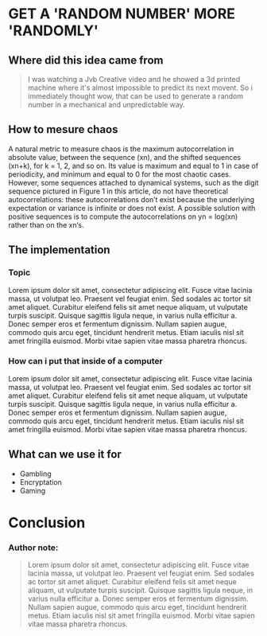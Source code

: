 # GET A 'RANDOM NUMBER' MORE 'RANDOMLY'

## Where did this idea came from

> I was watching a Jvb Creative video and he showed a 3d printed machine where it's almost impossible to predict its next movent. So i immediately thought wow, that can be used to generate a random number in a mechanical and unpredictable way.

## How to mesure chaos
A natural metric to measure chaos is the maximum autocorrelation in absolute value, between the sequence (xn), and the shifted sequences (xn+k), for k = 1, 2, and so on. Its value is maximum and equal to 1 in case of periodicity, and minimum and equal to 0 for the most chaotic cases. However, some sequences attached to dynamical systems, such as the digit sequence pictured in Figure 1 in this article, do not have theoretical autocorrelations: these autocorrelations don’t exist because the underlying expectation or variance is infinite or does not exist. A possible solution with positive sequences is to compute the autocorrelations on yn = log(xn) rather than on the xn‘s.

## The implementation
### Topic
Lorem ipsum dolor sit amet, consectetur adipiscing elit. Fusce vitae lacinia massa, ut volutpat leo. Praesent vel feugiat enim. Sed sodales ac tortor sit amet aliquet. Curabitur eleifend felis sit amet neque aliquam, ut vulputate turpis suscipit. Quisque sagittis ligula neque, in varius nulla efficitur a. Donec semper eros et fermentum dignissim. Nullam sapien augue, commodo quis arcu eget, tincidunt hendrerit metus. Etiam iaculis nisl sit amet fringilla euismod. Morbi vitae sapien vitae massa pharetra rhoncus.

### How can i put that inside of a computer
Lorem ipsum dolor sit amet, consectetur adipiscing elit. Fusce vitae lacinia massa, ut volutpat leo. Praesent vel feugiat enim. Sed sodales ac tortor sit amet aliquet. Curabitur eleifend felis sit amet neque aliquam, ut vulputate turpis suscipit. Quisque sagittis ligula neque, in varius nulla efficitur a. Donec semper eros et fermentum dignissim. Nullam sapien augue, commodo quis arcu eget, tincidunt hendrerit metus. Etiam iaculis nisl sit amet fringilla euismod. Morbi vitae sapien vitae massa pharetra rhoncus.

## What can we use it for
- Gambling
- Encryptation
- Gaming

# Conclusion


### Author note:
> Lorem ipsum dolor sit amet, consectetur adipiscing elit. Fusce vitae lacinia massa, ut volutpat leo. Praesent vel feugiat enim. Sed sodales ac tortor sit amet aliquet. Curabitur eleifend felis sit amet neque aliquam, ut vulputate turpis suscipit. Quisque sagittis ligula neque, in varius nulla efficitur a. Donec semper eros et fermentum dignissim. Nullam sapien augue, commodo quis arcu eget, tincidunt hendrerit metus. Etiam iaculis nisl sit amet fringilla euismod. Morbi vitae sapien vitae massa pharetra rhoncus.
